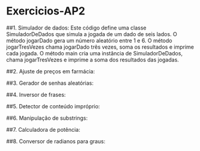 # Exercicios-AP2

##1. Simulador de dados:
Este código define uma classe SimuladorDeDados que simula a jogada de um dado de seis lados. O método jogarDado gera um número aleatório entre 1 e 6. O método jogarTresVezes chama jogarDado três vezes, soma os resultados e imprime cada jogada. O método main cria uma instância de SimuladorDeDados, chama jogarTresVezes e imprime a soma dos resultados das jogadas.

##2. Ajuste de preços em farmácia: 

##3. Gerador de senhas aleatórias:

##4. Inversor de frases: 

##5. Detector de conteúdo impróprio: 

##6. Manipulação de substrings:

##7. Calculadora de potência:

##8. Conversor de radianos para graus:
